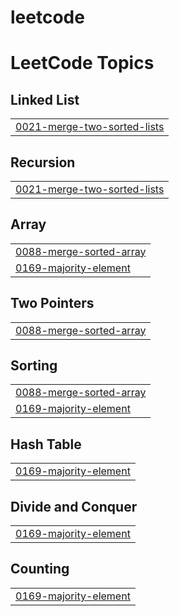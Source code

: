 # leetcode
<!---LeetCode Topics Start-->
# LeetCode Topics
## Linked List
|  |
| ------- |
| [0021-merge-two-sorted-lists](https://github.com/kyle-park-io/leetcode/tree/master/0021-merge-two-sorted-lists) |
## Recursion
|  |
| ------- |
| [0021-merge-two-sorted-lists](https://github.com/kyle-park-io/leetcode/tree/master/0021-merge-two-sorted-lists) |
## Array
|  |
| ------- |
| [0088-merge-sorted-array](https://github.com/kyle-park-io/leetcode/tree/master/0088-merge-sorted-array) |
| [0169-majority-element](https://github.com/kyle-park-io/leetcode/tree/master/0169-majority-element) |
## Two Pointers
|  |
| ------- |
| [0088-merge-sorted-array](https://github.com/kyle-park-io/leetcode/tree/master/0088-merge-sorted-array) |
## Sorting
|  |
| ------- |
| [0088-merge-sorted-array](https://github.com/kyle-park-io/leetcode/tree/master/0088-merge-sorted-array) |
| [0169-majority-element](https://github.com/kyle-park-io/leetcode/tree/master/0169-majority-element) |
## Hash Table
|  |
| ------- |
| [0169-majority-element](https://github.com/kyle-park-io/leetcode/tree/master/0169-majority-element) |
## Divide and Conquer
|  |
| ------- |
| [0169-majority-element](https://github.com/kyle-park-io/leetcode/tree/master/0169-majority-element) |
## Counting
|  |
| ------- |
| [0169-majority-element](https://github.com/kyle-park-io/leetcode/tree/master/0169-majority-element) |
<!---LeetCode Topics End-->